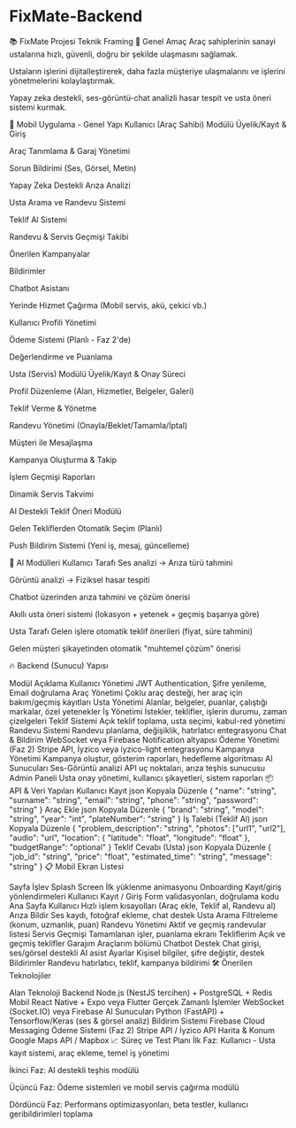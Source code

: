 # FixMate-Backend
📚 FixMate Projesi Teknik Framing
🎯 Genel Amaç
Araç sahiplerinin sanayi ustalarına hızlı, güvenli, doğru bir şekilde ulaşmasını sağlamak.

Ustaların işlerini dijitalleştirerek, daha fazla müşteriye ulaşmalarını ve işlerini yönetmelerini kolaylaştırmak.

Yapay zeka destekli, ses-görüntü-chat analizli hasar tespit ve usta öneri sistemi kurmak.

📲 Mobil Uygulama - Genel Yapı
Kullanıcı (Araç Sahibi) Modülü
Üyelik/Kayıt & Giriş

Araç Tanımlama & Garaj Yönetimi

Sorun Bildirimi (Ses, Görsel, Metin)

Yapay Zeka Destekli Arıza Analizi

Usta Arama ve Randevu Sistemi

Teklif Al Sistemi

Randevu & Servis Geçmişi Takibi

Önerilen Kampanyalar

Bildirimler

Chatbot Asistanı

Yerinde Hizmet Çağırma (Mobil servis, akü, çekici vb.)

Kullanıcı Profili Yönetimi

Ödeme Sistemi (Planlı - Faz 2'de)

Değerlendirme ve Puanlama

Usta (Servis) Modülü
Üyelik/Kayıt & Onay Süreci

Profil Düzenleme (Alan, Hizmetler, Belgeler, Galeri)

Teklif Verme & Yönetme

Randevu Yönetimi (Onayla/Beklet/Tamamla/İptal)

Müşteri ile Mesajlaşma

Kampanya Oluşturma & Takip

İşlem Geçmişi Raporları

Dinamik Servis Takvimi

AI Destekli Teklif Öneri Modülü

Gelen Tekliflerden Otomatik Seçim (Planlı)

Push Bildirim Sistemi (Yeni iş, mesaj, güncelleme)

🧠 AI Modülleri
Kullanıcı Tarafı
Ses analizi → Arıza türü tahmini

Görüntü analizi → Fiziksel hasar tespiti

Chatbot üzerinden arıza tahmini ve çözüm önerisi

Akıllı usta öneri sistemi (lokasyon + yetenek + geçmiş başarıya göre)

Usta Tarafı
Gelen işlere otomatik teklif önerileri (fiyat, süre tahmini)

Gelen müşteri şikayetinden otomatik "muhtemel çözüm" önerisi

🔥 Backend (Sunucu) Yapısı

Modül	Açıklama
Kullanıcı Yönetimi	JWT Authentication, Şifre yenileme, Email doğrulama
Araç Yönetimi	Çoklu araç desteği, her araç için bakım/geçmiş kayıtları
Usta Yönetimi	Alanlar, belgeler, puanlar, çalıştığı markalar, özel yetenekler
İş Yönetimi	İstekler, teklifler, işlerin durumu, zaman çizelgeleri
Teklif Sistemi	Açık teklif toplama, usta seçimi, kabul-red yönetimi
Randevu Sistemi	Randevu planlama, değişiklik, hatırlatıcı entegrasyonu
Chat & Bildirim	WebSocket veya Firebase Notification altyapısı
Ödeme Yönetimi (Faz 2)	Stripe API, İyzico veya iyzico-light entegrasyonu
Kampanya Yönetimi	Kampanya oluştur, gösterim raporları, hedefleme algoritması
AI Sunucuları	Ses-Görüntü analizi API uç noktaları, arıza teşhis sunucusu
Admin Paneli	Usta onay yönetimi, kullanıcı şikayetleri, sistem raporları
📦 API & Veri Yapıları
Kullanıcı Kayıt
json
Kopyala
Düzenle
{
  "name": "string",
  "surname": "string",
  "email": "string",
  "phone": "string",
  "password": "string"
}
Araç Ekle
json
Kopyala
Düzenle
{
  "brand": "string",
  "model": "string",
  "year": "int",
  "plateNumber": "string"
}
İş Talebi (Teklif Al)
json
Kopyala
Düzenle
{
  "problem_description": "string",
  "photos": ["url1", "url2"],
  "audio": "url",
  "location": {
    "latitude": "float",
    "longitude": "float"
  },
  "budgetRange": "optional"
}
Teklif Cevabı (Usta)
json
Kopyala
Düzenle
{
  "job_id": "string",
  "price": "float",
  "estimated_time": "string",
  "message": "string"
}
📋 Mobil Ekran Listesi

Sayfa	İşlev
Splash Screen	İlk yüklenme animasyonu
Onboarding	Kayıt/giriş yönlendirmeleri
Kullanıcı Kayıt / Giriş	Form validasyonları, doğrulama kodu
Ana Sayfa Kullanıcı	Hızlı işlem kısayolları (Araç ekle, Teklif al, Randevu al)
Arıza Bildir	Ses kaydı, fotoğraf ekleme, chat destek
Usta Arama	Filtreleme (konum, uzmanlık, puan)
Randevu Yönetimi	Aktif ve geçmiş randevular listesi
Servis Geçmişi	Tamamlanan işler, puanlama ekranı
Tekliflerim	Açık ve geçmiş teklifler
Garajım	Araçlarım bölümü
Chatbot Destek	Chat girişi, ses/görsel destekli AI asist
Ayarlar	Kişisel bilgiler, şifre değiştir, destek
Bildirimler	Randevu hatırlatıcı, teklif, kampanya bildirimi
🛠 Önerilen Teknolojiler

Alan	Teknoloji
Backend	Node.js (NestJS tercihen) + PostgreSQL + Redis
Mobil	React Native + Expo veya Flutter
Gerçek Zamanlı İşlemler	WebSocket (Socket.IO) veya Firebase
AI Sunucuları	Python (FastAPI) + Tensorflow/Keras (ses & görsel analiz)
Bildirim Sistemi	Firebase Cloud Messaging
Ödeme Sistemi (Faz 2)	Stripe API / İyzico API
Harita & Konum	Google Maps API / Mapbox
📈 Süreç ve Test Planı
İlk Faz: Kullanıcı - Usta kayıt sistemi, araç ekleme, temel iş yönetimi

İkinci Faz: AI destekli teşhis modülü

Üçüncü Faz: Ödeme sistemleri ve mobil servis çağırma modülü

Dördüncü Faz: Performans optimizasyonları, beta testler, kullanıcı geribildirimleri toplama
